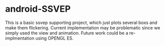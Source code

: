 android-SSVEP
=============

This is a basic ssvep supporting project, which just plots several boxs and make them flickering.
Current implementation may be problematic since we simply used the view and animation.
Future work could be a re-implmentation using OPENGL ES.
